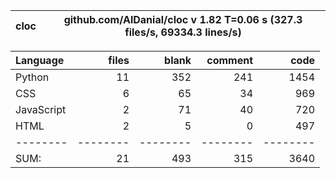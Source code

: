 cloc|github.com/AlDanial/cloc v 1.82  T=0.06 s (327.3 files/s, 69334.3 lines/s)
--- | ---

Language|files|blank|comment|code
:-------|-------:|-------:|-------:|-------:
Python|11|352|241|1454
CSS|6|65|34|969
JavaScript|2|71|40|720
HTML|2|5|0|497
--------|--------|--------|--------|--------
SUM:|21|493|315|3640
